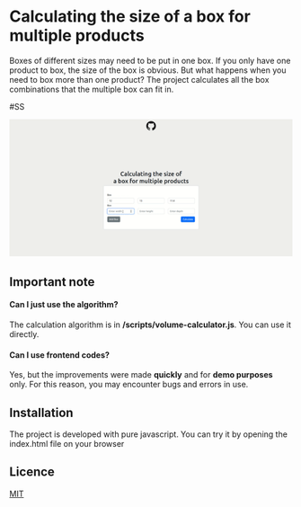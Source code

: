 # Calculating the size of a box for multiple products

Boxes of different sizes may need to be put in one box. If you only have one product to box, the size of the box is obvious. But what happens when you need to box more than one product? The project calculates all the box combinations that the multiple box can fit in.

#SS

![](https://github.com/Bariskau/optimum-box-size-js/raw/main/assets/git_gif.gif)

## Important note

#### Can I just use the algorithm?

The calculation algorithm is in **/scripts/volume-calculator.js**. You can use it directly.

#### Can I use frontend codes?

Yes, but the improvements were made **quickly** and for **demo purposes** only. For this reason, you may encounter bugs and errors in use.


## Installation

The project is developed with pure javascript. You can try it by opening the index.html file on your browser
## Licence

[MIT](https://choosealicense.com/licenses/mit/)

  

